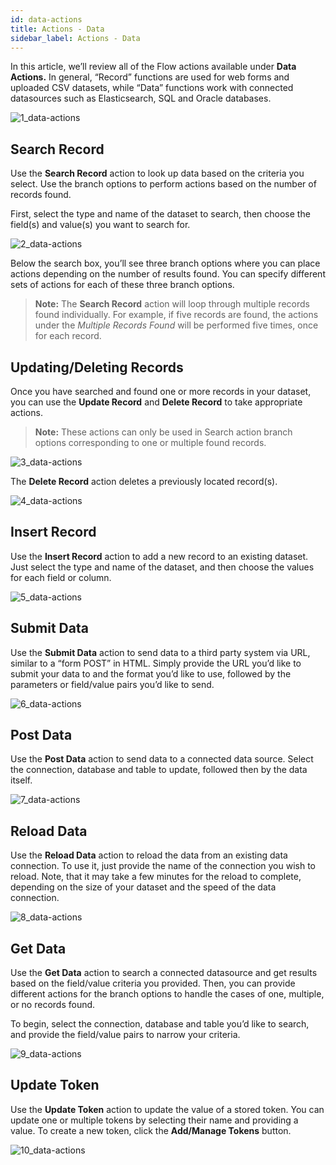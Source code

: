 ```yaml
---
id: data-actions
title: Actions - Data
sidebar_label: Actions - Data
---
```


<div style={{textAlign: "justify"}}>

In this article, we’ll review all of the Flow actions available under **Data Actions.** In general, “Record” functions are used for web forms and uploaded CSV  datasets, while “Data” functions work with connected datasources such as Elasticsearch, SQL and Oracle databases.

![1_data-actions](https://s3.amazonaws.com/cdn.qrvey.com/documentation_assets/ui-docs/automation/3.4.6.4_data-actions/1_data-actions.png#thumbnail-40)


## Search Record
Use the **Search Record** action to look up data based on the criteria you select. Use the branch options to perform actions based on the number of records found. 

First, select the type and name of the dataset to search, then choose the field(s) and value(s) you want to search for.

![2_data-actions](https://s3.amazonaws.com/cdn.qrvey.com/documentation_assets/ui-docs/automation/3.4.6.4_data-actions/2_data-actions.png#thumbnail)

Below the search box, you’ll see three branch options where you can place actions depending on the number of results found. You can specify different sets of actions for each of these three branch options. 

>**Note:** The **Search Record** action will loop through multiple records found individually. For example, if five records are found, the actions under the _Multiple Records Found_ will be performed five times, once for each record.

## Updating/Deleting Records
Once you have searched and found one or more records in your dataset, you can use the  **Update Record** and **Delete Record** to take appropriate actions. 

>**Note:** These actions can only be used in Search action branch options corresponding to one or multiple found records. 

![3_data-actions](https://s3.amazonaws.com/cdn.qrvey.com/documentation_assets/ui-docs/automation/3.4.6.4_data-actions/3_data-actions.png#thumbnail)

The **Delete Record** action deletes a previously located record(s).

![4_data-actions](https://s3.amazonaws.com/cdn.qrvey.com/documentation_assets/ui-docs/automation/3.4.6.4_data-actions/4_data-actions.png#thumbnail)


## Insert Record
Use the **Insert Record** action to add a new record to an existing dataset.  Just select the type and name of the dataset, and then choose the values for each field or column. 

![5_data-actions](https://s3.amazonaws.com/cdn.qrvey.com/documentation_assets/ui-docs/automation/3.4.6.4_data-actions/5_data-actions.png#thumbnail)

## Submit Data
Use the **Submit Data** action to send data to a third party system via URL, similar to a “form POST” in HTML. Simply provide the URL you’d like to submit your data to and the format you’d like to use, followed by the parameters or field/value pairs you’d like to send. 

![6_data-actions](https://s3.amazonaws.com/cdn.qrvey.com/documentation_assets/ui-docs/automation/3.4.6.4_data-actions/6_data-actions.png#thumbnail)

## Post Data
Use the **Post Data** action to send data to a connected data source.  Select the connection, database and table to update, followed then by the data itself. 

![7_data-actions](https://s3.amazonaws.com/cdn.qrvey.com/documentation_assets/ui-docs/automation/3.4.6.4_data-actions/7_data-actions.png#thumbnail)


## Reload Data
Use the **Reload Data** action to reload the data from an existing data connection. To use it, just provide the name of the connection you wish to reload. Note, that it may take a few minutes for the reload to complete, depending on the size of your dataset and the speed of the data connection. 

![8_data-actions](https://s3.amazonaws.com/cdn.qrvey.com/documentation_assets/ui-docs/automation/3.4.6.4_data-actions/8_data-actions.png#thumbnail)

## Get Data 
Use the **Get Data** action to search a connected datasource and get results based on the field/value criteria you provided. Then, you can provide different actions for the branch options to handle the cases of one, multiple, or no records found. 

To begin, select the connection, database and table you’d like to search, and provide the field/value pairs to narrow your criteria. 

![9_data-actions](https://s3.amazonaws.com/cdn.qrvey.com/documentation_assets/ui-docs/automation/3.4.6.4_data-actions/9_data-actions.png#thumbnail)


## Update Token
Use the **Update Token** action to update the value of a stored token.  You can update one or multiple tokens by selecting their name and providing a value. To create a new token, click the **Add/Manage Tokens** button. 

![10_data-actions](https://s3.amazonaws.com/cdn.qrvey.com/documentation_assets/ui-docs/automation/3.4.6.4_data-actions/10_data-actions.png#thumbnail)


</div>


